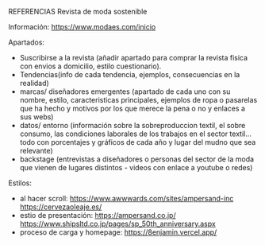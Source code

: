REFERENCIAS
Revista de moda sostenible

Información:
https://www.modaes.com/inicio

Apartados:
- Suscribirse a la revista (añadir apartado para comprar la revista fisica con envios a domicilio, estilo cuestionario).
- Tendencias(info de cada tendencia, ejemplos, consecuencias en la realidad)
- marcas/ diseñadores emergentes (apartado de cada uno con su nombre, estilo, caracteristicas principales, ejemplos de ropa o pasarelas que ha hecho y motivos por los que merece la pena o no y enlaces a sus webs)
- datos/ entorno (información sobre la sobreproduccion textil, el sobre consumo, las condiciones laborales de los trabajos en el sector textil... todo con porcentajes y gráficos de cada año y lugar del mudno que sea relevante)
- backstage (entrevistas a diseñadores o personas del sector de la moda que vienen de lugares distintos - videos con enlace a youtube o redes)

Estilos:
- al hacer scroll: https://www.awwwards.com/sites/ampersand-inc 
https://cervezaoleaje.es/ 
- estio de presentación: https://ampersand.co.jp/ 
https://www.shipsltd.co.jp/pages/sp_50th_anniversary.aspx 
- proceso de carga y homepage: https://8enjamin.vercel.app/
